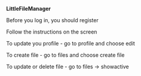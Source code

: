 **LittleFileManager**

Before you log in, you should register

Follow the instructions on the screen

To update you profile - go to profile and choose edit

To create file - go to files and choose create file

To update or delete file - go to files -> showactive


